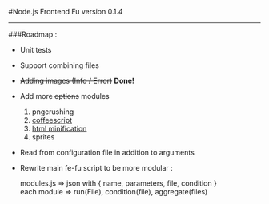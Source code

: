 #Node.js Frontend Fu version 0.1.4
***
###Roadmap :
*  Unit tests

* Support combining files

* <del>Adding images (Info / Error)</del> **Done!**

*	Add more <del>options</del> modules
	1. pngcrushing
	2. [coffeescript](https://github.com/jashkenas/coffee-script)
	3. [html minification](https://github.com/kangax/html-minifier/)
	4. sprites

* Read from configuration file in addition to arguments

* Rewrite main fe-fu script to be more modular :

    modules.js => json with { name, parameters, file, condition }  
    each module => run(File), condition(file), aggregate(files)  

